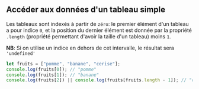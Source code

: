 ## Accéder aux données d'un tableau simple
Les tableaux sont indexés à partir de `zéro`: le premier élément d'un tableau a pour indice `0`, et la position du dernier élément est donnée par la propriété `.length` (propriété permettant d'avoir la taille d'un tableau) moins `1`.

**NB**: Si on utilise un indice en dehors de cet intervalle, le résultat sera `'undefined'`

```js
let fruits = ["pomme", "banane", "cerise"];
console.log(fruits[0]); // "pomme"
console.log(fruits[1]); // "banane"
console.log(fruits[2]) || console.log(fruits[fruits.length - 1]); // "cerise"

```